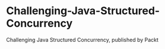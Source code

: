 # Challenging-Java-Structured-Concurrency
Challenging Java Structured Concurrency, published by Packt
